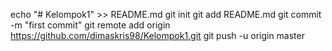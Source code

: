 echo "# Kelompok1" >> README.md
git init
git add README.md
git commit -m "first commit"
git remote add origin https://github.com/dimaskris98/Kelompok1.git
git push -u origin master
